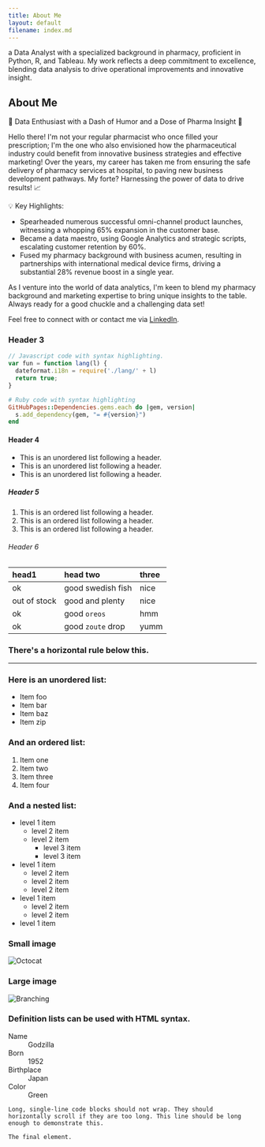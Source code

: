 ```yaml
---
title: About Me
layout: default
filename: index.md
---
```




a Data Analyst with a specialized background in pharmacy, proficient in Python, R, and Tableau. My work reflects a deep commitment to excellence, blending data analysis  to drive operational improvements and innovative insight.

## About Me

🌟 Data Enthusiast with a Dash of Humor and a Dose of Pharma Insight 🌟

Hello there! I'm not your regular pharmacist who once filled your prescription; I'm the one who also envisioned how the pharmaceutical industry could benefit from innovative business strategies and effective marketing! Over the years, my career has taken me from ensuring the safe delivery of pharmacy services at hospital, to paving new business development pathways. My forte? Harnessing the power of data to drive results! 📈

💡 Key Highlights:

- Spearheaded numerous successful omni-channel product launches, witnessing a whopping 65% expansion in the customer base.
- Became a data maestro, using Google Analytics and strategic scripts, escalating customer retention by 60%.
- Fused my pharmacy background with business acumen, resulting in partnerships with international medical device firms, driving a substantial 28% revenue boost in a single year.

As I venture into the world of data analytics, I'm keen to blend my pharmacy background and marketing expertise to bring unique insights to the table. Always ready for a good chuckle and a challenging data set! 

Feel free to connect with or contact me via [LinkedIn](https://www.linkedin.com/in/marissa-jaikaew-1155911mar/).

### Header 3

```js
// Javascript code with syntax highlighting.
var fun = function lang(l) {
  dateformat.i18n = require('./lang/' + l)
  return true;
}
```

```ruby
# Ruby code with syntax highlighting
GitHubPages::Dependencies.gems.each do |gem, version|
  s.add_dependency(gem, "= #{version}")
end
```

#### Header 4

*   This is an unordered list following a header.
*   This is an unordered list following a header.
*   This is an unordered list following a header.

##### Header 5

1.  This is an ordered list following a header.
2.  This is an ordered list following a header.
3.  This is an ordered list following a header.

###### Header 6

| head1        | head two          | three |
|:-------------|:------------------|:------|
| ok           | good swedish fish | nice  |
| out of stock | good and plenty   | nice  |
| ok           | good `oreos`      | hmm   |
| ok           | good `zoute` drop | yumm  |

### There's a horizontal rule below this.

* * *

### Here is an unordered list:

*   Item foo
*   Item bar
*   Item baz
*   Item zip

### And an ordered list:

1.  Item one
1.  Item two
1.  Item three
1.  Item four

### And a nested list:

- level 1 item
  - level 2 item
  - level 2 item
    - level 3 item
    - level 3 item
- level 1 item
  - level 2 item
  - level 2 item
  - level 2 item
- level 1 item
  - level 2 item
  - level 2 item
- level 1 item

### Small image

![Octocat](https://github.githubassets.com/images/icons/emoji/octocat.png)

### Large image

![Branching](https://guides.github.com/activities/hello-world/branching.png)


### Definition lists can be used with HTML syntax.

<dl>
<dt>Name</dt>
<dd>Godzilla</dd>
<dt>Born</dt>
<dd>1952</dd>
<dt>Birthplace</dt>
<dd>Japan</dd>
<dt>Color</dt>
<dd>Green</dd>
</dl>

```
Long, single-line code blocks should not wrap. They should horizontally scroll if they are too long. This line should be long enough to demonstrate this.
```

```
The final element.
```
